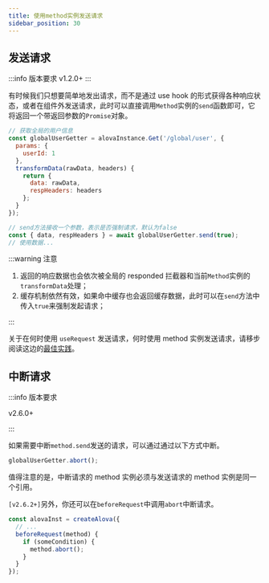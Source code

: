 ```yaml
---
title: 使用method实例发送请求
sidebar_position: 30
---
```


## 发送请求

:::info 版本要求
v1.2.0+
:::

有时候我们只想要简单地发出请求，而不是通过 use hook 的形式获得各种响应状态，或者在组件外发送请求，此时可以直接调用`Method`实例的`send`函数即可，它将返回一个带返回参数的`Promise`对象。

```javascript
// 获取全局的用户信息
const globalUserGetter = alovaInstance.Get('/global/user', {
  params: {
    userId: 1
  },
  transformData(rawData, headers) {
    return {
      data: rawData,
      respHeaders: headers
    };
  }
});

// send方法接收一个参数，表示是否强制请求，默认为false
const { data, respHeaders } = await globalUserGetter.send(true);
// 使用数据...
```

:::warning 注意

1. 返回的响应数据也会依次被全局的 responded 拦截器和当前`Method`实例的`transformData`处理；
2. 缓存机制依然有效，如果命中缓存也会返回缓存数据，此时可以在`send`方法中传入`true`来强制发起请求；

:::

关于在何时使用 `useRequest` 发送请求，何时使用 method 实例发送请求，请移步阅读这边的[最佳实践](/tutorial/best-practice/skills)。

## 中断请求

:::info 版本要求

v2.6.0+

:::

如果需要中断`method.send`发送的请求，可以通过通过以下方式中断。

```javascript
globalUserGetter.abort();
```

值得注意的是，中断请求的 method 实例必须与发送请求的 method 实例是同一个引用。

`[v2.6.2+]`另外，你还可以在`beforeRequest`中调用`abort`中断请求。

```javascript
const alovaInst = createAlova({
  // ...
  beforeRequest(method) {
    if (someCondition) {
      method.abort();
    }
  }
});
```
